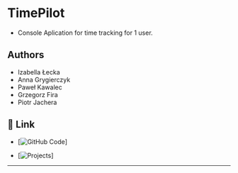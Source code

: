# TimePilot 

- Console Aplication for time tracking for 1 user. 

## Authors
- Izabella Łecka
- Anna Grygierczyk
- Paweł Kawalec
- Grzegorz Fira
- Piotr Jachera


## 🔗 Link
- [![GitHub Code](https://github.com/IzabellaAnn/TimePilot.git)]

- [![Projects](https://github.com/users/IzabellaAnn/projects/4/views/1)]
  
-------------------------------------------
